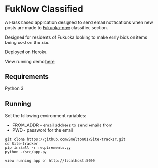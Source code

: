 # FukNow Classified

A Flask based application designed to send email notifications when new posts are made to [Fukuoka-now](https://www.fukuoka-now.com/) classified section.

Designed for residents of Fukuoka looking to make early bids on items being sold on the site.

Deployed on Heroku.

View running demo [here](https://fuknowclass.herokuapp.com/)

## Requirements

Python 3

## Running

Set the following environment variables:

- FROM_ADDR - email address to send emails from
- PWD - password for the email

```
git clone https://github.com/Smelton01/Site-tracker.git
cd Site-tracker
pip install -r requirements.py
python ./src/app.py

view running app on http://localhost:5000
```
